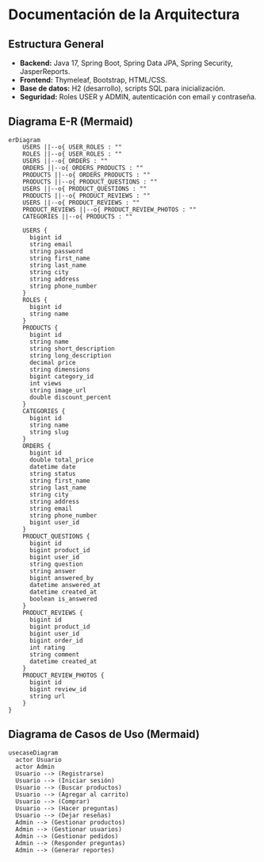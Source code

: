 # Documentación de la Arquitectura

## Estructura General

- **Backend:** Java 17, Spring Boot, Spring Data JPA, Spring Security, JasperReports.
- **Frontend:** Thymeleaf, Bootstrap, HTML/CSS.
- **Base de datos:** H2 (desarrollo), scripts SQL para inicialización.
- **Seguridad:** Roles USER y ADMIN, autenticación con email y contraseña.

## Diagrama E-R (Mermaid)

```mermaid
erDiagram
    USERS ||--o{ USER_ROLES : ""
    ROLES ||--o{ USER_ROLES : ""
    USERS ||--o{ ORDERS : ""
    ORDERS ||--o{ ORDERS_PRODUCTS : ""
    PRODUCTS ||--o{ ORDERS_PRODUCTS : ""
    PRODUCTS ||--o{ PRODUCT_QUESTIONS : ""
    USERS ||--o{ PRODUCT_QUESTIONS : ""
    PRODUCTS ||--o{ PRODUCT_REVIEWS : ""
    USERS ||--o{ PRODUCT_REVIEWS : ""
    PRODUCT_REVIEWS ||--o{ PRODUCT_REVIEW_PHOTOS : ""
    CATEGORIES ||--o{ PRODUCTS : ""

    USERS {
      bigint id
      string email
      string password
      string first_name
      string last_name
      string city
      string address
      string phone_number
    }
    ROLES {
      bigint id
      string name
    }
    PRODUCTS {
      bigint id
      string name
      string short_description
      string long_description
      decimal price
      string dimensions
      bigint category_id
      int views
      string image_url
      double discount_percent
    }
    CATEGORIES {
      bigint id
      string name
      string slug
    }
    ORDERS {
      bigint id
      double total_price
      datetime date
      string status
      string first_name
      string last_name
      string city
      string address
      string email
      string phone_number
      bigint user_id
    }
    PRODUCT_QUESTIONS {
      bigint id
      bigint product_id
      bigint user_id
      string question
      string answer
      bigint answered_by
      datetime answered_at
      datetime created_at
      boolean is_answered
    }
    PRODUCT_REVIEWS {
      bigint id
      bigint product_id
      bigint user_id
      bigint order_id
      int rating
      string comment
      datetime created_at
    }
    PRODUCT_REVIEW_PHOTOS {
      bigint id
      bigint review_id
      string url
    }
}
```

## Diagrama de Casos de Uso (Mermaid)

```mermaid
usecaseDiagram
  actor Usuario
  actor Admin
  Usuario --> (Registrarse)
  Usuario --> (Iniciar sesión)
  Usuario --> (Buscar productos)
  Usuario --> (Agregar al carrito)
  Usuario --> (Comprar)
  Usuario --> (Hacer preguntas)
  Usuario --> (Dejar reseñas)
  Admin --> (Gestionar productos)
  Admin --> (Gestionar usuarios)
  Admin --> (Gestionar pedidos)
  Admin --> (Responder preguntas)
  Admin --> (Generar reportes)
``` 